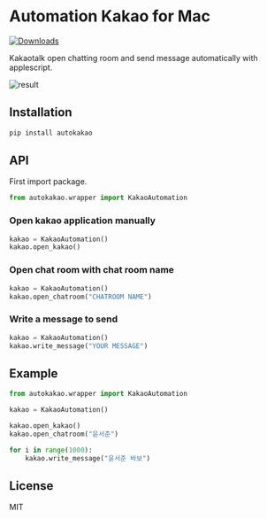 # Automation Kakao for Mac

[![Downloads](https://static.pepy.tech/badge/autokakao)](https://pepy.tech/project/autokakao)

Kakaotalk open chatting room and send message automatically with applescript.

![result](./docs/result.gif)

## Installation

```bash
pip install autokakao
```


## API

First import package.

```python
from autokakao.wrapper import KakaoAutomation
```

### Open kakao application manually

```python
kakao = KakaoAutomation()
kakao.open_kakao()
```

### Open chat room with chat room name

```python
kakao = KakaoAutomation()
kakao.open_chatroom("CHATROOM NAME")
```

### Write a message to send

```python
kakao = KakaoAutomation()
kakao.write_message("YOUR MESSAGE")
```


## Example 

```python
from autokakao.wrapper import KakaoAutomation

kakao = KakaoAutomation()

kakao.open_kakao()
kakao.open_chatroom("윤서준")

for i in range(1000):
    kakao.write_message("윤서준 바보")
```

## License 

MIT


